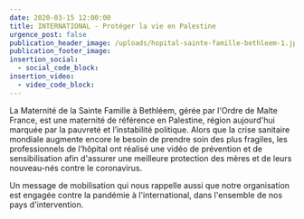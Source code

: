 ```yaml
---
date: 2020-03-15 12:00:00
title: INTERNATIONAL - Protéger la vie en Palestine
urgence_post: false
publication_header_image: /uploads/hopital-sainte-famille-bethleem-1.jpg
publication_footer_image:
insertion_social:
  - social_code_block:
insertion_video:
  - video_code_block:
---
```


La Maternit&eacute; de la Sainte Famille &agrave; Bethl&eacute;em, g&eacute;r&eacute;e par l'Ordre de Malte France, est une maternit&eacute; de r&eacute;f&eacute;rence en Palestine, r&eacute;gion aujourd'hui marqu&eacute;e par la pauvret&eacute; et l’instabilit&eacute; politique. Alors que la crise sanitaire mondiale augmente encore le besoin de prendre soin des plus fragiles, les professionnels de l’h&ocirc;pital ont r&eacute;alis&eacute; une vid&eacute;o de pr&eacute;vention et de sensibilisation afin d'assurer une meilleure protection des m&egrave;res et de leurs nouveau-n&eacute;s contre le coronavirus.

Un message de mobilisation qui nous rappelle aussi que notre organisation est engag&eacute;e contre la pand&eacute;mie &agrave; l'international, dans l'ensemble de nos pays d'intervention.